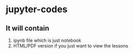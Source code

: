 # jupyter-codes
## It will contain
1. ipynb file which is just notebook
2. HTML/PDF version if you just want to view the lessons
